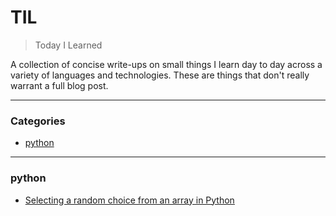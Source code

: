 
# TIL

> Today I Learned

A collection of concise write-ups on small things I learn day to day across a
variety of languages and technologies. These are things that don't really
warrant a full blog post.

---

### Categories

* [python](#python)

---
### python

- [Selecting a random choice from an array in Python](python/random_choice.md)


